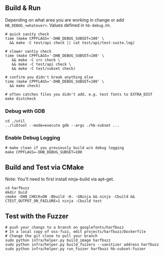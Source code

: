 ## Build & Run

Depending on what area you are working in change or add `HB_DEBUG_<whatever>`.
Values defined in `hb-debug.hh`.

```shell
# quick sanity check
time (make CPPFLAGS='-DHB_DEBUG_SUBSET=100' \
  && make -C test/api check || cat test/api/test-suite.log)

# slower santiy check
time (make CPPFLAGS='-DHB_DEBUG_SUBSET=100' \
   && make -C src check \
   && make -C test/api check \
   && make -C test/subset check)

# confirm you didn't break anything else
time (make CPPFLAGS='-DHB_DEBUG_SUBSET=100' \
  && make check)

# often catches files you didn't add, e.g. test fonts to EXTRA_DIST
make distcheck
```

### Debug with GDB

```
cd ./util
../libtool --mode=execute gdb --args ./hb-subset ...
```

### Enable Debug Logging

```shell
# make clean if you previously build w/o debug logging
make CPPFLAGS=-DHB_DEBUG_SUBSET=100
```

## Build and Test via CMake

Note: You'll need to first install ninja-build via apt-get.

```shell
cd harfbuzz
mkdir buid
cmake -DHB_CHECK=ON -Bbuild -H. -GNinja && ninja -Cbuild && CTEST_OUTPUT_ON_FAILURE=1 ninja -Cbuild test
```
## Test with the Fuzzer

```shell
# push your changs to a branch on googlefonts/harfbuzz
# In a local copy of oss-fuzz, edit projects/harfbuzz/Dockerfile
# Change the git clone to pull your branch
sudo python infra/helper.py build_image harfbuzz
sudo python infra/helper.py build_fuzzers --sanitizer address harfbuzz
sudo python infra/helper.py run_fuzzer harfbuzz hb-subset-fuzzer
```
